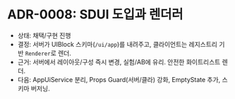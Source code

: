 # ADR-0008: SDUI 도입과 렌더러

- 상태: 채택/구현 진행
- 결정: 서버가 UIBlock 스키마(`/ui/app`)를 내려주고, 클라이언트는 레지스트리 기반 `Renderer`로 렌더.
- 근거: 서버에서 레이아웃/구성 즉시 변경, 실험/AB에 유리. 안전한 화이트리스트 렌더.
- 다음: AppUiService 분리, Props Guard(서버/클라) 강화, EmptyState 추가, 스키마 버저닝.

